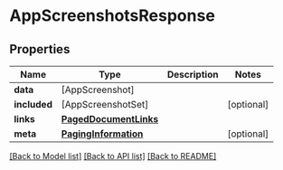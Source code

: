 # AppScreenshotsResponse

## Properties
Name | Type | Description | Notes
------------ | ------------- | ------------- | -------------
**data** | [AppScreenshot] |  | 
**included** | [AppScreenshotSet] |  | [optional] 
**links** | [**PagedDocumentLinks**](PagedDocumentLinks.md) |  | 
**meta** | [**PagingInformation**](PagingInformation.md) |  | [optional] 

[[Back to Model list]](../README.md#documentation-for-models) [[Back to API list]](../README.md#documentation-for-api-endpoints) [[Back to README]](../README.md)


